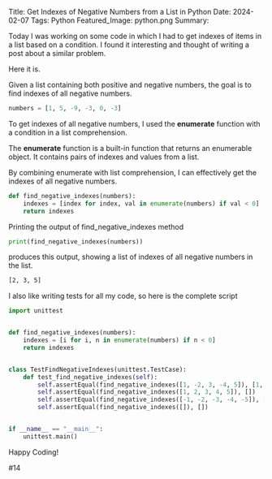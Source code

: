 Title: Get Indexes of Negative Numbers from a List in Python
Date: 2024-02-07
Tags: Python
Featured_Image: python.png
Summary: 



Today I was working on some code in which I had to get indexes of items in a list based on a condition. I found it interesting and thought of writing a post about a similar problem.

Here it is.

Given a list containing both positive and negative numbers, the goal is to find indexes of all negative numbers.

```python
numbers = [1, 5, -9, -3, 0, -3]
```

To get indexes of all negative numbers, I used the **enumerate** function with a condition in a list comprehension.

The **enumerate** function is a built-in function that returns an enumerable object. It contains pairs of indexes and values from a list.

By combining enumerate with list comprehension, I can effectively get the indexes of all negative numbers.

```python
def find_negative_indexes(numbers):
    indexes = [index for index, val in enumerate(numbers) if val < 0]
    return indexes
```

Printing the output of find_negative_indexes method

```python
print(find_negative_indexes(numbers))
```

produces this output, showing a list of indexes of all negative numbers in the list.

```bash
[2, 3, 5]
```

I also like writing tests for all my code, so here is the complete script

```python
import unittest


def find_negative_indexes(numbers):
    indexes = [i for i, n in enumerate(numbers) if n < 0]
    return indexes


class TestFindNegativeIndexes(unittest.TestCase):
    def test_find_negative_indexes(self):
        self.assertEqual(find_negative_indexes([1, -2, 3, -4, 5]), [1, 3])
        self.assertEqual(find_negative_indexes([1, 2, 3, 4, 5]), [])
        self.assertEqual(find_negative_indexes([-1, -2, -3, -4, -5]), [0, 1, 2, 3, 4])
        self.assertEqual(find_negative_indexes([]), [])


if __name__ == "__main__":
    unittest.main()
```

Happy Coding!

#14
